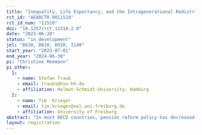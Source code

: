 ```yaml
---
title: "Inequality, Life Expectancy, and the Intragenerational Redistribution Puzzle"
rct_id: "AEARCTR-0011510"
rct_id_num: "11510"
doi: "10.1257/rct.11510-2.0"
date: "2023-06-20"
status: "in_development"
jel: "D630, D810, H550, I140"
start_year: "2023-07-01"
end_year: "2024-06-30"
pi: "Christine Meemann"
pi_other:
  1:
    - name: Stefan Traub
    - email: traubs@hsu-hh.de
    - affiliation: Helmut-Schmidt-University, Hamburg
  2:
    - name: Tim  Krieger
    - email: tim.krieger@vwl.uni-freiburg.de
    - affiliation: University of Freiburg
abstract: "In most OECD countries, pension reform policy has decreased the level of intragenerational redistribution over the last three decades, that is, redistribution among members of the same generation with high and low pension entitlements. This trend has occurred despite heterogeneity in life expectancy linked to socioeconomic status having a regressive impact on outcomes. This study contributes to solving this puzzle by means of a controlled laboratory experiment. We study the causal relationship between inequality of entitlements, mortality risk, and the size of redistribution in a stylized social security system. "
layout: registration
---
```


